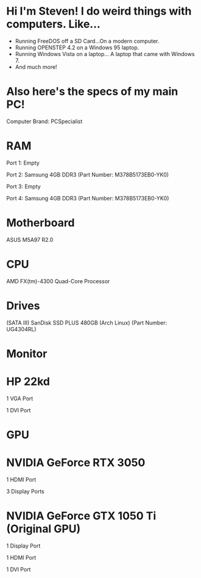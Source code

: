 # Hi I'm Steven! I do weird things with computers. Like...
- Running FreeDOS off a SD Card...On a modern computer.
- Running OPENSTEP 4.2 on a Windows 95 laptop.
- Running Windows Vista on a laptop... A laptop that came with Windows 7.
- And much more!

# Also here's the specs of my main PC!
Computer Brand: PCSpecialist
# RAM
Port 1: Empty

Port 2: Samsung 4GB DDR3 (Part Number: M378B5173EB0-YK0)

Port 3: Empty

Port 4: Samsung 4GB DDR3 (Part Number: M378B5173EB0-YK0)

# Motherboard
ASUS M5A97 R2.0
# CPU
AMD FX(tm)-4300 Quad-Core Processor
# Drives
(SATA III) SanDisk SSD PLUS 480GB (Arch Linux) (Part Number: UG4304RL)
# Monitor
# HP 22kd
1 VGA Port

1 DVI Port
# GPU
# NVIDIA GeForce RTX 3050
1 HDMI Port

3 Display Ports
# NVIDIA GeForce GTX 1050 Ti (Original GPU)
1 Display Port

1 HDMI Port

1 DVI Port
